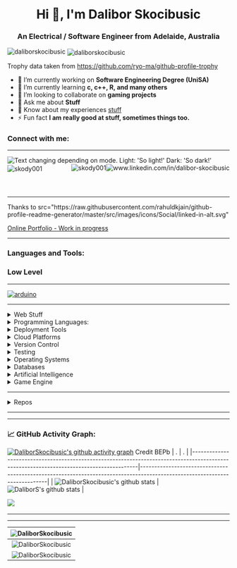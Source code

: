 <h1 align="center">Hi 👋, I'm Dalibor Skocibusic</h1>

<h3 align="center">An Electrical / Software Engineer from Adelaide, Australia</h3>

<!-- <p align="left"> -->
<img src="https://komarev.com/ghpvc/?username=daliborskocibusic&label=Profile%20views&color=0e75b6&style=flat" alt="daliborskocibusic" />

<!-- <p align="left">
  <a href="https://github.com/ryo-ma/github-profile-trophy">
    <img src="https://github-profile-trophy.vercel.app/?username=daliborskocibusic" alt="daliborskocibusic" />
  </a>
</p> -->
<!-- <p align="right">Stuff -->

<!-- [![trophy](https://github-profile-trophy.vercel.app/?username=daliborskocibusic&theme=onedark&margin-w=15&margin-h=15&row=1)](https://github.com//github-profile-trophy) -->

<img align="center" src="https://github-profile-trophy.vercel.app/?username=daliborskocibusic&theme=onedark&margin-w=20&margin-h=20&row=1" alt="daliborskocibusic" />

Trophy data taken from https://github.com/ryo-ma/github-profile-trophy

-   🔭 I’m currently working on **Software Engineering Degree (UniSA)**
-   🌱 I’m currently learning **c, c++, R, and many others**
-   👯 I’m looking to collaborate on **gaming projects**
-   💬 Ask me about **Stuff**
-   📄 Know about my experiences [stuff](www.google.com)
-   ⚡ Fun fact **I am really good at stuff, sometimes things too.**
    <!-- git add .; git commit -m "Minor formatting"; git push; -->
    <!-- git add .; git commit -m "Minor formatting"; git push; -->

<h3 align="left">Connect with me:</h3>

---

<picture>
  <source media="(prefers-color-scheme: dark)" height="50" srcset="https://picsum.photos/200/300">
  <img alt="Text changing depending on mode. Light: 'So light!' Dark: 'So dark!'" src="https://picsum.photos/500/500">
</picture>

<table>
  <tr>
  <div align="center>
    <a href="https://linkedin.com/in/dalibor-skocibusic" target="blank">
      <img align="right" src="https://raw.githubusercontent.com/rahuldkjain/github-profile-readme-generator/master/src/images/icons/Social/linked-in-alt.svg" 
      alt="www.linkedin.com/in/dalibor-skocibusic" height="50"/>
    </a>
  </div>
  <div align="center>
    <a href="https://www.hackerrank.com/skody001" target="blank">
      <img align="right" src="https://raw.githubusercontent.com/rahuldkjain/github-profile-readme-generator/master/src/images/icons/Social/hackerrank.svg" alt="skody001" height="60"/>
    </a>
  </div>
  <div align="center>
    <a href="https://www.codewars.com/users/DaliborSkocibusic" target="blank">
      <img align="center" src="https://uploads-ssl.webflow.com/62e95dddfb380a0e61193e7d/6363e7db70db732290fa3db6_logo-256.png" alt="skody001" height="50"/>
    </a>
  </div>
  </tr>
</table>

---

<p>Thanks to src="https://raw.githubusercontent.com/rahuldkjain/github-profile-readme-generator/master/src/images/icons/Social/linked-in-alt.svg"</p>

<a href="https://daliborskocibusic.github.io/LandingPage/">Online Portfolio - Work in progress</a>

---

<h3 align="left">Languages and Tools:</h3>
<!-- <-- <p align="left"> -->

<!-- <h4 align="left">Low Level:</h4> -->
  <h3>Low Level</h3>

---

<a href="https://www.arduino.cc/" target="_blank" rel="noreferrer">
<img src="https://cdn.worldvectorlogo.com/logos/arduino-1.svg" alt="arduino" width="40" height="40"/>
</a>

---

<details>
<summary>Web Stuff</summary>
<h4>Click each icon to see each project with the tech</h4>

---

  <td><a href="https://azure.microsoft.com/en-in/" target="_blank" rel="noreferrer"> 
    <img src="https://www.vectorlogo.zone/logos/microsoft_azure/microsoft_azure-icon.svg" alt="azure" width="40" height="40"/>
  </a></td>

  <!-- <td><a href="https://github.com/DaliborSkocibusic/DiveBarWebDesign">Dive Bar Web Design</td>
  <td><a href="https://github.com/DaliborSkocibusic/ci-cd-test">CI / CD Test</td> -->

<a href="https://babeljs.io/" target="_blank" rel="noreferrer">
<img src="https://www.vectorlogo.zone/logos/babeljs/babeljs-icon.svg" alt="babel" width="40" height="40"/></a></td>

  <!-- <td><a href="https://github.com/DaliborSkocibusic/_nologyn">_nology course prep work</td>
  <td><a href="https://github.com/DaliborSkocibusic/ci-cd-test">CI / CD Test</td>
  </tr> -->

  <a href="https://www.gnu.org/software/bash/" target="_blank" rel="noreferrer"> 
    <img src="https://www.vectorlogo.zone/logos/gnu_bash/gnu_bash-icon.svg" alt="bash" width="40" height="40"/> 
  </a>

  <a href="https://getbootstrap.com" target="_blank" rel="noreferrer"> 
    <img src="https://raw.githubusercontent.com/devicons/devicon/master/icons/bootstrap/bootstrap-plain-wordmark.svg" alt="bootstrap" width="40" height="40"/>
  </a>

  <a href="https://www.w3schools.com/css/" target="_blank" rel="noreferrer">
    <img src="https://raw.githubusercontent.com/devicons/devicon/master/icons/css3/css3-original-wordmark.svg" alt="css3" width="40" height="40"/>
  </a>

  <a href="https://spring.io/" target="_blank" rel="noreferrer">
    <img src="https://www.vectorlogo.zone/logos/springio/springio-icon.svg" alt="spring" width="40" height="40"/>
  </a>

  <a href="https://reactjs.org/" target="_blank" rel="noreferrer">
    <img src="https://raw.githubusercontent.com/devicons/devicon/master/icons/react/react-original-wordmark.svg" alt="react" width="40" height="40"/>
  </a>
  
  <a href="https://sass-lang.com" target="_blank" rel="noreferrer">
    <img src="https://raw.githubusercontent.com/devicons/devicon/master/icons/sass/sass-original.svg" alt="sass" width="40" height="40"/>
  </a>

  <a href="https://nodejs.org" target="_blank" rel="noreferrer">
    <img src="https://raw.githubusercontent.com/devicons/devicon/master/icons/nodejs/nodejs-original-wordmark.svg" alt="nodejs" width="40" height="40"/>
  </a>

  <a href="https://postman.com" target="_blank" rel="noreferrer">
    <img src="https://www.vectorlogo.zone/logos/getpostman/getpostman-icon.svg" alt="postman" width="40" height="40"/>
  </a>

  <a href="https://nestjs.com/" target="_blank" rel="noreferrer">
    <img src="https://raw.githubusercontent.com/devicons/devicon/master/icons/nestjs/nestjs-plain.svg" alt="nestjs" width="40" height="40"/>
  </a>

---

</tr>

</details>

<details>
<summary>Programming Languages:</summary>

---

  <a href="https://www.cprogramming.com/" target="_blank" rel="noreferrer"> 
    <img src="https://raw.githubusercontent.com/devicons/devicon/master/icons/c/c-original.svg" alt="c" width="40" height="40"/> 
  </a>
  <a href="https://www.w3schools.com/cpp/" target="_blank" rel="noreferrer">
    <img src="https://raw.githubusercontent.com/devicons/devicon/master/icons/cplusplus/cplusplus-original.svg" alt="cplusplus" width="40" height="40"/>
  </a>
  <a href="https://www.w3schools.com/cs/" target="_blank" rel="noreferrer"> 
    <img src="https://raw.githubusercontent.com/devicons/devicon/master/icons/csharp/csharp-original.svg" alt="csharp" width="40" height="40"/>
  </a>
  <a href="https://www.w3.org/html/" target="_blank" rel="noreferrer">
    <img src="https://raw.githubusercontent.com/devicons/devicon/master/icons/html5/html5-original-wordmark.svg" alt="html5" width="40" height="40"/>
  </a>
  <a href="https://www.java.com" target="_blank" rel="noreferrer">
    <img src="https://raw.githubusercontent.com/devicons/devicon/master/icons/java/java-original.svg" alt="java" width="40" height="40"/>
  </a>
  <a href="https://www.python.org" target="_blank" rel="noreferrer">
    <img src="https://raw.githubusercontent.com/devicons/devicon/master/icons/python/python-original.svg" alt="python" width="40" height="40"/>
  </a>

---

</details>

<details>
<summary>Deployment Tools</summary>

---

  <a href="https://www.docker.com/" target="_blank" rel="noreferrer"> 
    <img src="https://raw.githubusercontent.com/devicons/devicon/master/icons/docker/docker-original-wordmark.svg" alt="docker" width="40" height="40"/>
  </a>
  <a href="https://dotnet.microsoft.com/" target="_blank" rel="noreferrer"> 
    <img src="https://raw.githubusercontent.com/devicons/devicon/master/icons/dot-net/dot-net-original-wordmark.svg" alt="dotnet" width="40" height="40"/>
  </a>

---

</details>

<details>
<summary>Cloud Platforms</summary>

---

  <a href="https://firebase.google.com/" target="_blank" rel="noreferrer"> 
    <img src="https://www.vectorlogo.zone/logos/firebase/firebase-icon.svg" alt="firebase" width="40" height="40"/>
  </a>
  <a href="https://cloud.google.com" target="_blank" rel="noreferrer">
    <img src="https://www.vectorlogo.zone/logos/google_cloud/google_cloud-icon.svg" alt="gcp" width="40" height="40"/>
  </a>

---

</details>

<details><summary>Version Control</summary>

---

  <a href="https://git-scm.com/" target="_blank" rel="noreferrer">
    <img src="https://www.vectorlogo.zone/logos/git-scm/git-scm-icon.svg" alt="git" width="40" height="40"/>
  </a>

---

  </details>

<details><summary>Testing</summary>
<a href="https://jestjs.io" target="_blank" rel="noreferrer">
  <img src="https://www.vectorlogo.zone/logos/jestjsio/jestjsio-icon.svg" alt="jest" width="40" height="40"/>
</a>
<p>Pytest</p>
<p>J Unit Test</p>
---
</details>

<details><summary>Operating Systems</summary>
<a href="https://www.linux.org/" target="_blank" rel="noreferrer"> 
  <img src="https://raw.githubusercontent.com/devicons/devicon/master/icons/linux/linux-original.svg" alt="linux" width="40" height="40"/>
</a>
<a href="https://www.mathworks.com/" target="_blank" rel="noreferrer"> 
  <img src="https://upload.wikimedia.org/wikipedia/commons/2/21/Matlab_Logo.png" alt="matlab" width="40" height="40"/>
</a>
</details>

<details><summary>Databases</summary>
***
<a href="https://www.microsoft.com/en-us/sql-server" target="_blank" rel="noreferrer">
  <img src="https://www.svgrepo.com/show/303229/microsoft-sql-server-logo.svg" alt="mssql" width="40" height="40"/>
  </a>
  <a href="https://www.mysql.com/" target="_blank" rel="noreferrer">
    <img src="https://raw.githubusercontent.com/devicons/devicon/master/icons/mysql/mysql-original-wordmark.svg" alt="mysql" width="40" height="40"/>
  </a>
  <a href="https://www.sqlite.org/" target="_blank" rel="noreferrer">
    <img src="https://www.vectorlogo.zone/logos/sqlite/sqlite-icon.svg" alt="sqlite" width="40" height="40"/>
  </a>
---
</details>

<details><summary>Artificial Intelligence</summary>
<a href="https://pandas.pydata.org/" target="_blank" rel="noreferrer">
  <img src="https://raw.githubusercontent.com/devicons/devicon/2ae2a900d2f041da66e950e4d48052658d850630/icons/pandas/pandas-original.svg" alt="pandas" width="40" height="40"/>
</a>
<a href="https://pytorch.org/" target="_blank" rel="noreferrer">
  <img src="https://www.vectorlogo.zone/logos/pytorch/pytorch-icon.svg" alt="pytorch" width="40" height="40"/>
</a>
<a href="https://scikit-learn.org/" target="_blank" rel="noreferrer">
  <img src="https://upload.wikimedia.org/wikipedia/commons/0/05/Scikit_learn_logo_small.svg" alt="scikit_learn" width="40" height="40"/>
</a>
<a href="https://www.tensorflow.org" target="_blank" rel="noreferrer"> 
  <img src="https://www.vectorlogo.zone/logos/tensorflow/tensorflow-icon.svg" alt="tensorflow" width="40" height="40"/>
</a>
</details>

<details><summary>Game Engine</summary>
<a href="https://unrealengine.com/" target="_blank" rel="noreferrer"> 
  <img src="https://raw.githubusercontent.com/kenangundogan/fontisto/036b7eca71aab1bef8e6a0518f7329f13ed62f6b/icons/svg/brand/unreal-engine.svg" alt="unreal" width="40" height="40"/>
</a>
</details>

***

<details><summary>Repos</summary>

***

<a href="https://github.com/DaliborSkocibusic/LandingPage" target="_blank" rel="noreferrer">
  <img src="https://foundations.projectpythia.org/_images/GitHub-logo.png" alt="Reop" height="40"/>
</a>

<a href="https://github.com/DaliborSkocibusic/LandingPage" target="_blank" rel="noreferrer">
  <img src="https://foundations.projectpythia.org/_images/GitHub-logo.png" alt="Reop" height="40"/>
</a>
</details>

***


***
<!--   GitHub stats graph -->
### 📈 GitHub Activity Graph:
[![DaliborSkocibusic's github activity graph](https://github-readme-activity-graph.cyclic.app/graph?username=DaliborSkocibusic&theme=github-compact)](https://github.com/DaliborSkocibusic/github-readme-activity-graph)
Credit BEPb
| .                                                                                                                                       | .                                                                                                                         |
|-----------------------------------------------------------------------------------------------------------------------------------------|---------------------------------------------------------------------------------------------------------------------------|
| ![DaliborSkocibusic's github stats](https://github-readme-stats.vercel.app/api?username=DaliborSkocibusic&show_icons=true&theme=radical&include_all_commits=true) | ![DaliborS's github stats](https://github-readme-stats.vercel.app/api/top-langs/?username=DaliborSkocibusic&theme=radical&layout=compact) |


<img src="https://github-readme-streak-stats.herokuapp.com/?user=DaliborSkocibusic"></img>



***

---

| <img align="center" width=500 src="https://github-readme-stats.vercel.app/api/top-langs?username=DaliborSkocibusic&count_private=true&include_all_commits=true&langs_count=10&theme=radical&show_icons=true&locale=en&layout=compact" alt="DaliborSkocibusic" /> |
| :--------------------------------------------------------------------------------------------------------------------------------------------------------------------------------------------------------------------------------------------------------------: |
|                            <img align="center" width=500 src="https://github-readme-stats.vercel.app/api?username=DaliborSkocibusic&count_private=true&include_all_commits=true&show_icons=true&locale=en" alt="DaliborSkocibusic" />                            |
|                                       <img align="center" width=500 src="https://github-readme-streak-stats.herokuapp.com/?user=DaliborSkocibusic&include_all_commits=true&count_private=true&" alt="DaliborSkocibusic" />                                       |

<!--START_SECTION:waka-->
<!--END_SECTION:waka-->
